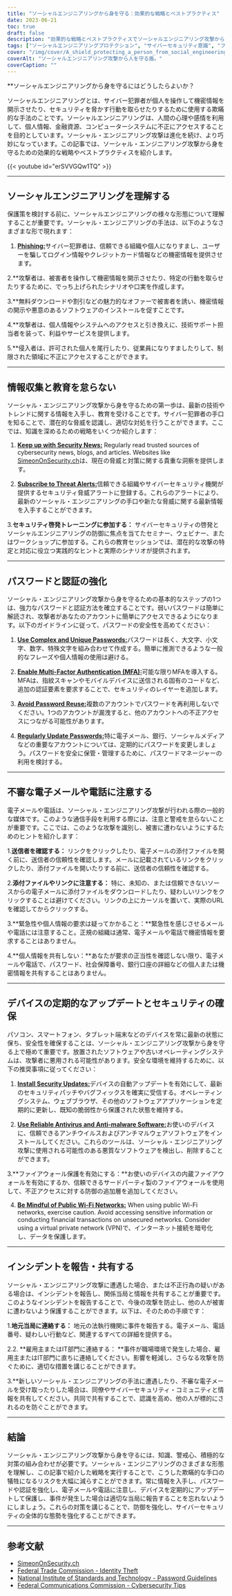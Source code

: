 ```yaml
---
title: "ソーシャルエンジニアリングから身を守る：効果的な戦略とベストプラクティス"
date: 2023-06-21
toc: true
draft: false
description: "効果的な戦略とベストプラクティスでソーシャルエンジニアリング攻撃から保護する方法を学びます。"
tags: ["ソーシャルエンジニアリングプロテクション", "サイバーセキュリティ意識", "フィッシング防止", "パスワードセキュリティ", "多要素認証", "メールセキュリティ", "電話安全", "デバイスセキュリティ", "ソフトウェアアップデート", "公衆無線LANの注意事項", "インシデントレポート", "サイバーセキュリティ教育", "セキュリティニュース", "緊急警報", "パスワード強度", "認証慣行", "怪文書メール", "電話詐欺", "デバイスアップデート", "アンチウイルスソフト", "ファイアウォールプロテクション", "公衆無線LANのリスク", "インシデントレポーティングプロセス", "きょうどうきょうゆう", "サイバーセキュリティコミュニティ", "こじんじょうほうぬすみ", "FTCガイドライン", "NISTパスワードガイドライン", "FCCサイバーセキュリティのヒント", "US-CERTのリソース"]
cover: "/img/cover/A_shield_protecting_a_person_from_social_engineering_attack.png"
coverAlt: "ソーシャルエンジニアリング攻撃から人を守る盾。"
coverCaption: ""
---
```


**ソーシャルエンジニアリングから身を守るにはどうしたらよいか？

ソーシャルエンジニアリングとは、サイバー犯罪者が個人を操作して機密情報を開示させたり、セキュリティを脅かす行動を取らせたりするために使用する欺瞞的な手法のことです。ソーシャルエンジニアリングは、人間の心理や感情を利用して、個人情報、金融資源、コンピューターシステムに不正にアクセスすることを目的としています。ソーシャル・エンジニアリング攻撃は進化を続け、より巧妙になっています。この記事では、ソーシャル・エンジニアリング攻撃から身を守るための効果的な戦略やベストプラクティスを紹介します。

{{< youtube id="erSVVGQw1TQ" >}}
______

## ソーシャルエンジニアリングを理解する

保護策を検討する前に、ソーシャルエンジニアリングの様々な形態について理解することが重要です。ソーシャル・エンジニアリングの手法は、以下のようなさまざまな形で現れます：

1. [**Phishing:**](https://simeononsecurity.ch/articles/how-to-identify-phishing/)サイバー犯罪者は、信頼できる組織や個人になりすまし、ユーザーを騙してログイン情報やクレジットカード情報などの機密情報を提供させます。

2.**攻撃者は、被害者を操作して機密情報を開示させたり、特定の行動を取らせたりするために、でっち上げられたシナリオや口実を作成します。

3.**無料ダウンロードや割引などの魅力的なオファーで被害者を誘い、機密情報の開示や悪意のあるソフトウェアのインストールを促すことです。

4.**攻撃者は、個人情報やシステムへのアクセスと引き換えに、技術サポート担当者を装って、利益やサービスを提供します。

5.**侵入者は、許可された個人を尾行したり、従業員になりすましたりして、制限された領域に不正にアクセスすることができます。

______

## 情報収集と教育を怠らない

ソーシャル・エンジニアリング攻撃から身を守るための第一歩は、最新の技術やトレンドに関する情報を入手し、教育を受けることです。サイバー犯罪者の手口を知ることで、潜在的な脅威を認識し、適切な対処を行うことができます。ここでは、知識を深めるための戦略をいくつか紹介します：

1. [**Keep up with Security News:**](https://simeononsecurity.ch/recommendations/creators) Regularly read trusted sources of cybersecurity news, blogs, and articles. Websites like [SimeonOnSecurity.ch](https://www.simeononsecurity.ch/)は、現在の脅威と対策に関する貴重な洞察を提供します。

2. [**Subscribe to Threat Alerts:**](https://simeononsecurity.ch/articles/the-role-of-threat-hunting-in-proactive-cybersecurity/)信頼できる組織やサイバーセキュリティ機関が提供するセキュリティ脅威アラートに登録する。これらのアラートにより、最新のソーシャル・エンジニアリングの手口や新たな脅威に関する最新情報を入手することができます。

3.**セキュリティ啓発トレーニングに参加する：** サイバーセキュリティの啓発とソーシャルエンジニアリングの防御に焦点を当てたセミナー、ウェビナー、またはワークショップに参加する。これらの教育セッションでは、潜在的な攻撃の特定と対応に役立つ実践的なヒントと実際のシナリオが提供されます。

______

## パスワードと認証の強化

ソーシャル・エンジニアリング攻撃から身を守るための基本的なステップの1つは、強力なパスワードと認証方法を確立することです。弱いパスワードは簡単に解読され、攻撃者があなたのアカウントに簡単にアクセスできるようになります。以下のガイドラインに従って、パスワードの安全性を高めてください：

1. [**Use Complex and Unique Passwords:**](https://simeononsecurity.ch/articles/how-to-create-strong-passwords/)パスワードは長く、大文字、小文字、数字、特殊文字を組み合わせて作成する。簡単に推測できるような一般的なフレーズや個人情報の使用は避ける。

2. [**Enable Multi-Factor Authentication (MFA):**](https://simeononsecurity.ch/articles/what-are-the-diferent-kinds-of-factors-in-mfa/)可能な限りMFAを導入する。MFAは、指紋スキャンやモバイルデバイスに送信される固有のコードなど、追加の認証要素を要求することで、セキュリティのレイヤーを追加します。

3. [**Avoid Password Reuse:**](https://simeononsecurity.ch/articles/how-to-create-strong-passwords/)複数のアカウントでパスワードを再利用しないでください。1つのアカウントが漏洩すると、他のアカウントへの不正アクセスにつながる可能性があります。

4. [**Regularly Update Passwords:**](https://simeononsecurity.ch/articles/how-to-create-strong-passwords/)特に電子メール、銀行、ソーシャルメディアなどの重要なアカウントについては、定期的にパスワードを変更しましょう。パスワードを安全に保管・管理するために、パスワードマネージャーの利用を検討する。

______

## 不審な電子メールや電話に注意する

電子メールや電話は、ソーシャル・エンジニアリング攻撃が行われる際の一般的な媒体です。このような通信手段を利用する際には、注意と警戒を怠らないことが重要です。ここでは、このような攻撃を識別し、被害に遭わないようにするためのヒントを紹介します：

1.**送信者を確認する：** リンクをクリックしたり、電子メールの添付ファイルを開く前に、送信者の信頼性を確認します。メールに記載されているリンクをクリックしたり、添付ファイルを開いたりする前に、送信者の信頼性を確認する。

2.**添付ファイルやリンクに注意する：** 特に、未知の、または信頼できないソースからの電子メールに添付ファイルをダウンロードしたり、疑わしいリンクをクリックすることは避けてください。リンクの上にカーソルを置いて、実際のURLを確認してからクリックする。

3.**緊急性や個人情報の要求は疑ってかかること：**緊急性を感じさせるメールや電話には注意すること。正規の組織は通常、電子メールや電話で機密情報を要求することはありません。

4.**個人情報を共有しない：**あなたが要求の正当性を確認しない限り、電子メールや電話で、パスワード、社会保障番号、銀行口座の詳細などの個人または機密情報を共有することはありません。

______

## デバイスの定期的なアップデートとセキュリティの確保

パソコン、スマートフォン、タブレット端末などのデバイスを常に最新の状態に保ち、安全性を確保することは、ソーシャル・エンジニアリング攻撃から身を守る上で極めて重要です。放置されたソフトウェアや古いオペレーティングシステムは、攻撃者に悪用される可能性があります。安全な環境を維持するために、以下の推奨事項に従ってください：

1. [**Install Security Updates:**](https://simeononsecurity.ch/articles/implementing-patches-for-systems-with-vulnerabilities/)デバイスの自動アップデートを有効にして、最新のセキュリティパッチやバグフィックスを確実に受信する。オペレーティングシステム、ウェブブラウザ、その他のソフトウェアアプリケーションを定期的に更新し、既知の脆弱性から保護された状態を維持する。

2. [**Use Reliable Antivirus and Anti-malware Software:**](https://simeononsecurity.ch/recommendations/anti-virus)お使いのデバイスに、信頼できるアンチウイルスおよびアンチマルウェアソフトウェアをインストールしてください。これらのツールは、ソーシャル・エンジニアリング攻撃に使用される可能性のある悪質なソフトウェアを検出し、削除することができます。

3.**ファイアウォール保護を有効にする：**お使いのデバイスの内蔵ファイアウォールを有効にするか、信頼できるサードパーティ製のファイアウォールを使用して、不正アクセスに対する防御の追加層を追加してください。

4. [**Be Mindful of Public Wi-Fi Networks:**](https://simeononsecurity.ch/articles/how-to-create-a-secure-wifi-network/) When using public Wi-Fi networks, exercise caution. Avoid accessing sensitive information or conducting financial transactions on unsecured networks. Consider using a virtual private network (VPN)で、インターネット接続を暗号化し、データを保護します。

______

## インシデントを報告・共有する

ソーシャル・エンジニアリング攻撃に遭遇した場合、または不正行為の疑いがある場合は、インシデントを報告し、関係当局と情報を共有することが重要です。このようなインシデントを報告することで、今後の攻撃を防止し、他の人が被害に遭わないよう保護することができます。以下は、そのための手順です：

1.**地元当局に連絡する：** 地元の法執行機関に事件を報告する。電子メール、電話番号、疑わしい行動など、関連するすべての詳細を提供する。

2.2. **雇用主またはIT部門に連絡する： **事件が職場環境で発生した場合、雇用主またはIT部門に直ちに連絡してください。影響を軽減し、さらなる攻撃を防ぐために、適切な措置を講じることができます。

3.**新しいソーシャル・エンジニアリングの手法に遭遇したり、不審な電子メールを受け取ったりした場合は、同僚やサイバーセキュリティ・コミュニティと情報を共有してください。共同で共有することで、認識を高め、他の人が標的にされるのを防ぐことができます。

______

## 結論

ソーシャル・エンジニアリング攻撃から身を守るには、知識、警戒心、積極的な対策の組み合わせが必要です。ソーシャル・エンジニアリングのさまざまな形態を理解し、この記事で紹介した戦略を実行することで、こうした欺瞞的な手口の犠牲になるリスクを大幅に減らすことができます。常に情報を入手し、パスワードや認証を強化し、電子メールや電話に注意し、デバイスを定期的にアップデートして保護し、事件が発生した場合は適切な当局に報告することを忘れないようにしましょう。これらの対策を講じることで、防御を強化し、サイバーセキュリティの全体的な態勢を強化することができます。

______

## 参考文献

- [SimeonOnSecurity.ch](https://www.simeononsecurity.ch/)
- [Federal Trade Commission - Identity Theft](https://www.ftc.gov/identitytheft)
- [National Institute of Standards and Technology - Password Guidelines](https://pages.nist.gov/800-63-3/sp800-63b.html)
- [Federal Communications Commission - Cybersecurity Tips](https://www.fcc.gov/consumers/guides/protecting-your-computer)

